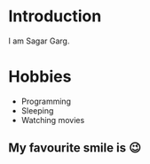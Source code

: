# Introduction

I am Sagar Garg.


# Hobbies
  - Programming
  - Sleeping
  - Watching movies

## My favourite smile is :wink:
